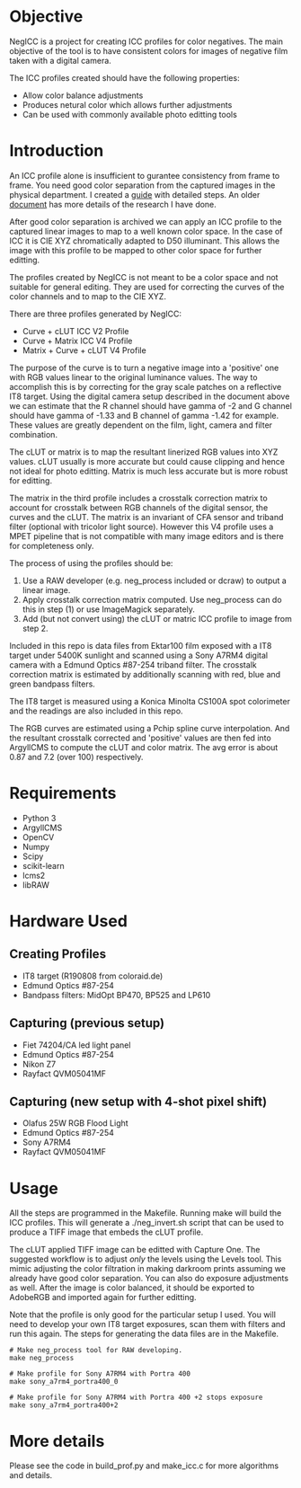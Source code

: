 # Objective

NegICC is a project for creating ICC profiles for color negatives. The main
objective of the tool is to have consistent colors for images of negative
film taken with a digital camera.

The ICC profiles created should have the following properties:
* Allow color balance adjustments
* Produces netural color which allows further adjustments
* Can be used with commonly available photo editting tools

# Introduction

An ICC profile alone is insufficient to gurantee consistency from frame to
frame. You need good color separation from the captured images in the
physical department. I created a [guide](https://docs.google.com/document/d/1NsfFPx5c7kxNRUhuGQBKRNnaN0c52SjLsZsyhLCj3OE/edit?usp=sharing) with detailed steps. An older [document](https://docs.google.com/document/d/1OrmYLJbnluGod663s_0ZrWyX9wF_R-uxLu4libq2c2U/edit#heading=h.g6xkp75rwj2t) has more details of the
research I have done.

After good color separation is archived we can apply an ICC profile to the
captured linear images to map to a well known color space. In the case of
ICC it is CIE XYZ chromatically adapted to D50 illuminant. This allows the
image with this profile to be mapped to other color space for further
editting.

The profiles created by NegICC is not meant to be a color space and not
suitable for general editing. They are used for correcting the curves of
the color channels and to map to the CIE XYZ.

There are three profiles generated by NegICC:
* Curve + cLUT ICC V2 Profile
* Curve + Matrix ICC V4 Profile
* Matrix + Curve + cLUT V4 Profile

The purpose of the curve is to turn a negative image into a 'positive' one
with RGB values linear to the original luminance values. The way to
accomplish this is by correcting for the gray scale patches on a reflective
IT8 target. Using the digital camera setup described in the document above
we can estimate that the R channel should have gamma of -2 and G channel
should have gamma of -1.33 and B channel of gamma -1.42 for example. These
values are greatly dependent on the film, light, camera and filter
combination.

The cLUT or matrix is to map the resultant linerized RGB values into XYZ
values. cLUT usually is more accurate but could cause clipping and hence
not ideal for photo editting. Matrix is much less accurate but is more
robust for editting.

The matrix in the third profile includes a crosstalk correction matrix to
account for crosstalk between RGB channels of the digital sensor, the
curves and the cLUT. The matrix is an invariant of CFA sensor and triband
filter (optional with tricolor light source). However this V4 profile uses
a MPET pipeline that is not compatible with many image editors and is there
for completeness only.

The process of using the profiles should be:
1. Use a RAW developer (e.g. neg_process included or dcraw) to output a
   linear image.
2. Apply crosstalk correction matrix computed. Use neg_process can do this
   in step (1) or use ImageMagick separately.
3. Add (but not convert using) the cLUT or matric ICC profile to image from step 2.

Included in this repo is data files from Ektar100 film exposed with a
IT8 target under 5400K sunlight and scanned using a Sony A7RM4 digital camera
with a Edmund Optics #87-254 triband filter. The crosstalk correction matrix
is estimated by additionally scanning with red, blue and green bandpass filters.

The IT8 target is measured using a Konica Minolta CS100A spot colorimeter and
the readings are also included in this repo.

The RGB curves are estimated using a Pchip spline curve interpolation. And the
resultant crosstalk corrected and 'positive' values are then fed into ArgyllCMS
to compute the cLUT and color matrix. The avg error is about 0.87 and 7.2 (over
100) respectively.

# Requirements

* Python 3
* ArgyllCMS
* OpenCV
* Numpy
* Scipy
* scikit-learn
* lcms2
* libRAW

# Hardware Used

## Creating Profiles
* IT8 target (R190808 from coloraid.de)
* Edmund Optics #87-254
* Bandpass filters: MidOpt BP470, BP525 and LP610

## Capturing (previous setup)
* Fiet 74204/CA led light panel
* Edmund Optics #87-254
* Nikon Z7
* Rayfact QVM05041MF

## Capturing (new setup with 4-shot pixel shift)
* Olafus 25W RGB Flood Light
* Edmund Optics #87-254
* Sony A7RM4
* Rayfact QVM05041MF

# Usage

All the steps are programmed in the Makefile. Running make will build the 
ICC profiles. This will generate a ./neg_invert.sh script that can be used
to produce a TIFF image that embeds the cLUT profile.

The cLUT applied TIFF image can be editted with Capture One. The suggested
workflow is to adjust *only* the levels using the Levels tool. This mimic
adjusting the color filtration in making darkroom prints assuming we already
have good color separation. You can also do exposure adjustments as well.
After the image is color balanced, it should be exported to AdobeRGB and
imported again for further editting.

Note that the profile is only good for the particular setup I used. You will
need to develop your own IT8 target exposures, scan them with filters and run
this again. The steps for generating the data files are in the Makefile.

```
# Make neg_process tool for RAW developing.
make neg_process

# Make profile for Sony A7RM4 with Portra 400
make sony_a7rm4_portra400_0

# Make profile for Sony A7RM4 with Portra 400 +2 stops exposure
make sony_a7rm4_portra400+2
```

# More details

Please see the code in build_prof.py and make_icc.c for more algorithms and
details.
